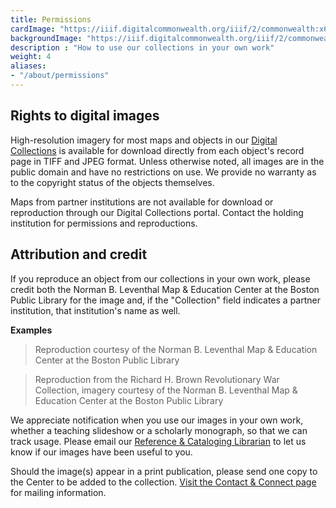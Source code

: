 ```yaml
---
title: Permissions
cardImage: "https://iiif.digitalcommonwealth.org/iiif/2/commonwealth:x633fc71j/2872,2546,3136,1438/,800/0/default.jpg"
backgroundImage: "https://iiif.digitalcommonwealth.org/iiif/2/commonwealth:x633fc71j/2872,2546,3136,1438/,800/0/default.jpg"
description : "How to use our collections in your own work"
weight: 4
aliases:
- "/about/permissions"
---
```


## Rights to digital images

High-resolution imagery for most maps and objects in our [Digital Collections](/collections/digital-collections) is available for download directly from each object's record page in TIFF and JPEG format. Unless otherwise noted, all images are in the public domain and have no restrictions on use. We provide no warranty as to the copyright status of the objects themselves.

Maps from partner institutions are not available for download or reproduction through our Digital Collections portal. Contact the holding institution for permissions and reproductions.

## Attribution and credit

If you reproduce an object from our collections in your own work, please credit both the Norman B. Leventhal Map & Education Center at the Boston Public Library for the image and, if the "Collection" field indicates a partner institution, that institution's name as well.

**Examples**

> Reproduction courtesy of the Norman B. Leventhal Map & Education Center at the Boston Public Library

> Reproduction from the Richard H. Brown Revolutionary War Collection, imagery courtesy of the Norman B. Leventhal Map & Education Center at the Boston Public Library

We appreciate notification when you use our images in your own work, whether a teaching slideshow or a scholarly monograph, so that we can track usage. Please email our [Reference & Cataloging Librarian](/about/people/lauren-chen/) to let us know if our images have been useful to you.

Should the image(s) appear in a print publication, please send one copy to the Center to be added to the collection. [Visit the Contact & Connect page](/about/contact-connect) for mailing information.
